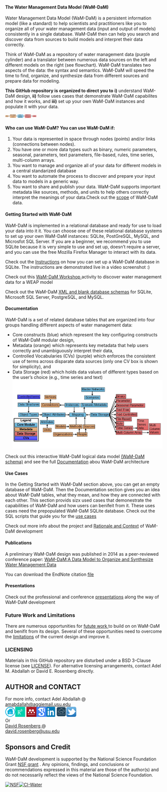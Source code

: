 #### The Water Management Data Model (WaM-DaM)

Water Management Data Model (WaM-DaM) is a persistent information model (like a standard) to help scientists and practitioners like you to organize all of your water management data (input and output of models) consistently in a single database. WaM-DaM then can help you search and discover data from sources to build models and interpret their data correctly.   

Think of WaM-DaM as a repository of water management data (purple cylinder) and a translator between numerous data sources on the left and different models on the right (see flowchart). WaM-DaM translates two aspects of the data: the syntax and semantics. WaM-DaM will speed the time to find, organize, and synthesize data from different sources and prepare data for modeling.   
   
**This GitHub repository is organized to direct you to** **i)** understand WaM-DaM design, **ii)** follow uses cases that demonstrate WaM-DaM capabilites and how it works, and **iii)** set up your own WaM-DaM instances and populate it with your data. 

<img src="https://github.com/amabdallah/WaM-DaM/blob/master/01Documentation/01Design/WaM-DaM_workflow.jpg" alt="Drawing" style="width: 100px;"/>

#### Who can use WaM-DaM? You can use WaM-DaM if:   
1.	Your data is represented in space through nodes (points) and/or links (connections between nodes).    
2.	You have one or more data types such as binary, numeric parameters, seasonal, parameters, text parameters, file-based, rules, time series,  multi-column arrays.   
3.	You want to manage and organize all of your data for different models in a central standarized database
4.	You want to automate the process to discover and prepare your input data to models in a generic way. 
4.	You want to share and publish your data. WaM-DaM supports important metadata like sources, methods, and units to help others correctly interpret the meanings of your data.Check out the [scope](https://github.com/amabdallah/WaM-DaM/blob/master/01Documentation/01Design/Scope.md) of WaM-DaM data.  

#### Getting Started with WaM-DaM
WaM-DaM is implemented in a relational database and ready for use to load your data into it it. You can choose one of these relational database systems to set up your own WaM-DaM instances: SQLite, PostGreSQL, MySQL, and Microsfot SQL Server. If you are a beginner, we recommend you to use SQLite because it is very simple to use and set up, doesn’t require a server, and you can use the free Mozilla Firefox Manager to interact with its data. 

Check out the [Instructions](https://github.com/amabdallah/WaM-DaM/tree/master/01Documentation/05Workshop) on how you can set up a WaM-DaM database in SQLite. The instructions are demonstrated live in a video screenshot :)

Check out this <a href="https://github.com/amabdallah/WaM-DaM/tree/master/01Documentation/05Workshop" target="_blank"> WaM-DaM Workshop </a>  activity to discover water management data for a WEAP model 

Check out the WaM-DaM <a href="https://github.com/amabdallah/WaM-DaM/tree/master/03UseCases" target="_blank">XML and blank database schemas</a> for SQLite, Microsoft SQL Server, PostgreSQL, and MySQL.

#### Documentation  
WaM-DaM is a set of related database tables that are organized into four groups handling different aspects of water management data:  
* Core constructs (blue) which represent the key configuring constructs of WaM-DaM modular design, 
* Metadata (orange) which represents key metadata that help users correctly and unambiguously interpret their data, 
* Controlled Vocabularies (CVs) (purple) which enforces the consistent use of terms across disparate data sources (only one CV box is shown for simplicity), and 
* Data Storage (red) which holds data values of different types based on the user’s choice (e.g., time series and text)   
![](https://github.com/amabdallah/WaM-DaM/blob/master/01Documentation/01Design/WaMDaM_Logical.jpg)

Check out this interactive WaM-DaM logical data model <a href="http://amabdallah.github.io/WaM-DaM/" target="_blank">(WaM-DaM schema)</a> and see the full [Documentation](https://github.com/amabdallah/WaM-DaM/tree/master/01Documentation) abou WaM-DaM architecture

#### Use Cases
In the Getting Started with WaM-DaM section above, you can get an empty database of WaM-DaM. Then the Documentation section gives you an idea about WaM-DaM tables, what they mean, and how they are connected with each other. This section provids sizx used cases that demonestrate the capabilities of WaM-DaM and how users can benifeit from it. These uses cases need the prepopulated WaM-DaM SQLite database. Check out the SQL scripts that guide you for the <a href="https://github.com/amabdallah/WaM-DaM/tree/master/03UseCases" target="_blank">use cases</a>     

Check out more info about the project and [Rationale and Context](https://github.com/amabdallah/WaM-DaM/blob/master/docs/Rationale_Context.md) of WaM-DaM development

#### Publications
A preliminary WaM-DaM design was published in 2014 as a peer-reviewed conference paper:
<a href="http://www.iemss.org/sites/iemss2014/papers/iemss2014_submission_406.pdf" target="_blank">WaM-DaM:A Data Model to Organize and Synthesize Water Management Data</a> 

You can download the EndNote citation [file](https://github.com/amabdallah/WaM-DaM/blob/master/Files/WaMDaM_AbdallahRosenberg.enw)

#### Presentations
Check out the professional and conference [presentations](https://github.com/amabdallah/WaM-DaM/blob/master/docs/Presentations.md) along the way of WaM-DaM development 

### Future Work and Limitations 
There are numerous opportunities for <a href="https://github.com/amabdallah/WaM-DaM/blob/master/docs/Future_Work.md" target="_blank">futute work </a> to build on on WaM-DaM and benifit from its design. Several of these opportunities need to overcome the <a href="https://github.com/amabdallah/WaM-DaM/blob/master/docs/Limitations.md" target="_blank">limitations</a>
 of the current design and improve it.  

### LICENSING
Materials in this GitHub repository are disturbed under a BSD 3-Clause license (see           [LICENSE](https://github.com/amabdallah/WaM-DaM/blob/master/LICENSE.md)). 
For alternative licensing arrangements, contact Adel M. Abdallah or David E. Rosenberg directly.    

## AUTHOR and CONTACT
For more info, contact Adel Abdallah @       
amabdallah@aggiemail.usu.edu    
<a  href="http://www.engr.usu.edu/cee/faculty/derosenberg/students.htm" target="_blank"><img 
src="https://github.com/amabdallah/WaM-DaM/blob/master/01Documentation/01Design/Icons/Home.png" alt="Adel M. Abdallah" /></a><a title="Adel M. Abdallah" href="https://www.researchgate.net/profile/Adel_Abdallah4/" target="_blank"><img src="https://github.com/amabdallah/WaM-DaM/blob/master/01Documentation/01Design/Icons/ResearchGate.png" alt="Adel M. Abdallah" /></a> <a title="Adel M. Abdallah" href="http://www.mendeley.com/profiles/adel-abdallah2/" target="_blank"><img src="https://github.com/amabdallah/WaM-DaM/blob/master/01Documentation/01Design/Icons/mendeley.png" alt="Adel M. Abdallah" /></a><a title="Adel M. Abdallah" href="http://scholar.google.com/citations?user=l5SLhK8AAAAJ&hl=en" target="_blank"><img 
src="https://github.com/amabdallah/WaM-DaM/blob/master/01Documentation/01Design/Icons/GoogleScholar.png" alt="Adel M. Abdallah" /></a><a title="Adel M. Abdallah" href="https://www.linkedin.com/in/adelmabdallah" target="_blank" target="_blank"><img 
src="https://github.com/amabdallah/WaM-DaM/blob/master/01Documentation/01Design/Icons/Linkedin.png" alt="Adel M. Abdallah" /></a><a title="Adel M. Abdallah" href="https://usu.academia.edu/AdelMAbdallah" target="_blank"><img 
src="https://github.com/amabdallah/WaM-DaM/blob/master/01Documentation/01Design/Icons/Academia.png" alt="Adel M. Abdallah" /></a><a title="Adel M. Abdallah" href="https://twitter.com/AdelMAbdallah" target="_blank"><img 
src="https://github.com/amabdallah/WaM-DaM/blob/master/01Documentation/01Design/Icons/Twitter.png" alt="Adel M. Abdallah" /></a>    
Or    
<a href="http://www.engr.usu.edu/cee/faculty/derosenberg/" target="_blank"> David Rosenberg </a> @    
david.rosenberg@usu.edu

## Sponsors and Credit 
WaM-DaM development is supported by the National Science Foundation Grant <a href="http://www.nsf.gov/awardsearch/showAward?AWD_ID=1135482" target="_blank">NSF grant</a> . Any opinions, findings, and conclusions or recommendations expressed in this material are those of the author(s) and do not necessarily reflect the views of the National Science Foundation.   

[![NSF](http://www.nsf.gov/images/logos/nsf1v.jpg)](http://www.nsf.gov/awardsearch/showAward?AWD_ID=1135482&HistoricalAwards=false)[![CI-Water](http://ci-water.org/images/logo/ciwater.png)](http://ci-water.org/)


